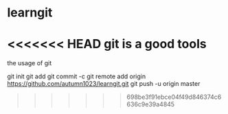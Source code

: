 # learngit
<<<<<<< HEAD
git is a good tools
=======
the usage of git

git init 
git add 
git commit -c 
git remote add origin https://github.com/autumn1023/learngit.git
git push -u origin master
>>>>>>> 698be3f91ebce04f49d846374c6636c9e39a4845
